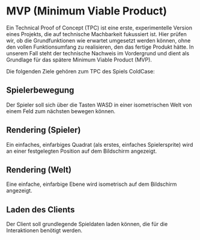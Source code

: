 # MVP (Minimum Viable Product)

Ein Technical Proof of Concept (TPC) ist eine erste, experimentelle Version eines Projekts, die auf technische Machbarkeit fukussiert ist. Hier prüfen wir, ob die Grundfunktionen wie erwartet umgesetzt werden können, ohne den vollen Funktionsumfang zu realisieren, den das fertige Produkt hätte. In unserem Fall steht der technische Nachweis im Vordergrund und dient als Grundlage für das spätere Minimum Viable Product (MVP).

Die folgenden Ziele gehören zum TPC des Spiels ColdCase:

## Spielerbewegung

Der Spieler soll sich über die Tasten WASD in einer isometrischen Welt von einem Feld zum nächsten bewegen können.

## Rendering (Spieler)

Ein einfaches, einfarbiges Quadrat (als erstes, einfaches Spielersprite) wird an einer festgelegten Position auf dem Bildschirm angezeigt.

## Rendering (Welt)

Eine einfache, einfarbige Ebene wird isometrisch auf dem Bildschirm angezeigt.

## Laden des Clients

Der Client soll grundlegende Spieldaten laden können, die für die Interaktionen benötigt werden.